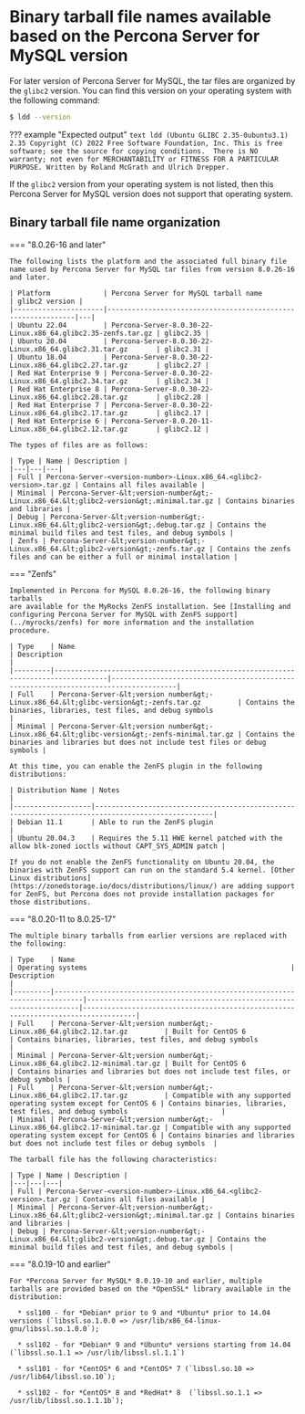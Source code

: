 # Binary tarball file names available based on the Percona Server for MySQL version 

For later version of Percona Server for MySQL, the tar files are organized by the `glibc2` version. You can find this version on your operating system with the following command:

```{.bash data-prompt="$"}
$ ldd --version
```

??? example "Expected output"
    ```text
    ldd (Ubuntu GLIBC 2.35-0ubuntu3.1) 2.35
    Copyright (C) 2022 Free Software Foundation, Inc.
    This is free software; see the source for copying conditions.  There is NO
    warranty; not even for MERCHANTABILITY or FITNESS FOR A PARTICULAR PURPOSE.
    Written by Roland McGrath and Ulrich Drepper.
    ```

If the `glibc2` version from your operating system is not listed, then this Percona Server for MySQL version does not support that operating system.

## Binary tarball file name organization


=== "8.0.26-16 and later"

    The following lists the platform and the associated full binary file name used by Percona Server for MySQL tar files from version 8.0.26-16 and later.

    | Platform             | Percona Server for MySQL tarball name                    | glibc2 version |
    |----------------------|--------------------------------------------------------------|---|
    | Ubuntu 22.04         | Percona-Server-8.0.30-22-Linux.x86_64.glibc2.35-zenfs.tar.gz | glibc2.35 |
    | Ubuntu 20.04         | Percona-Server-8.0.30-22-Linux.x86_64.glibc2.31.tar.gz       | glibc2.31 |
    | Ubuntu 18.04         | Percona-Server-8.0.30-22-Linux.x86_64.glibc2.27.tar.gz       | glibc2.27 |
    | Red Hat Enterprise 9 | Percona-Server-8.0.30-22-Linux.x86_64.glibc2.34.tar.gz       | glibc2.34 |
    | Red Hat Enterprise 8 | Percona-Server-8.0.30-22-Linux.x86_64.glibc2.28.tar.gz       | glibc2.28 |
    | Red Hat Enterprise 7 | Percona-Server-8.0.30-22-Linux.x86_64.glibc2.17.tar.gz       | glibc2.17 |
    | Red Hat Enterprise 6 | Percona-Server-8.0.20-11-Linux.x86_64.glibc2.12.tar.gz       | glibc2.12 |

    The types of files are as follows:

    | Type | Name | Description |
    |---|---|---|
    | Full | Percona-Server-<version-number>-Linux.x86_64.<glibc2-version>.tar.gz | Contains all files available |
    | Minimal | Percona-Server-&lt;version-number&gt;-Linux.x86_64.&lt;glibc2-version&gt;.minimal.tar.gz | Contains binaries and libraries |
    | Debug | Percona-Server-&lt;version-number&gt;-Linux.x86_64.&lt;glibc2-version&gt;.debug.tar.gz | Contains the minimal build files and test files, and debug symbols |
    | Zenfs | Percona-Server-&lt;version-number&gt;-Linux.x86_64.&lt;glibc2-version&gt;-zenfs.tar.gz | Contains the zenfs files and can be either a full or minimal installation |

=== "Zenfs"

    Implemented in Percona for MySQL 8.0.26-16, the following binary tarballs
    are available for the MyRocks ZenFS installation. See [Installing and configuring Percona Server for MySQL with ZenFS support](../myrocks/zenfs) for more information and the installation procedure.

    | Type    | Name                                                                              | Description                                                                          |
    |---------|-----------------------------------------------------------------------------------|--------------------------------------------------------------------------------------|
    | Full    | Percona-Server-&lt;version number&gt;-Linux.x86_64.&lt;glibc-version&gt;-zenfs.tar.gz         | Contains the binaries, libraries, test files, and debug symbols                      |
    | Minimal | Percona-Server-&lt;version number&gt;-Linux.x86_64.&lt;glibc-version&gt;-zenfs-minimal.tar.gz | Contains the binaries and libraries but does not include test files or debug symbols |

    At this time, you can enable the ZenFS plugin in the following distributions:

    | Distribution Name | Notes                                                                                             |
    |-------------------|---------------------------------------------------------------------------------------------------|
    | Debian 11.1       | Able to run the ZenFS plugin                                                                      |
    | Ubuntu 20.04.3    | Requires the 5.11 HWE kernel patched with the allow blk-zoned ioctls without CAPT_SYS_ADMIN patch |

    If you do not enable the ZenFS functionality on Ubuntu 20.04, the binaries with ZenFS support can run on the standard 5.4 kernel. [Other Linux distributions](https://zonedstorage.io/docs/distributions/linux/) are adding support for ZenFS, but Percona does not provide installation packages for those distributions.

=== "8.0.20-11 to 8.0.25-17"

    The multiple binary tarballs from earlier versions are replaced with the following:

    | Type    | Name                                                                        | Operating systems                                                  | Description                                                                       |
    |---------|-----------------------------------------------------------------------------|--------------------------------------------------------------------|-----------------------------------------------------------------------------------|
    | Full    | Percona-Server-&lt;version number&gt;-Linux.x86_64.glibc2.12.tar.gz         | Built for CentOS 6                                                 | Contains binaries, libraries, test files, and debug symbols                       |
    | Minimal | Percona-Server-&lt;version number&gt;-Linux.x86_64.glibc2.12-minimal.tar.gz | Built for CentOS 6                                                 | Contains binaries and libraries but does not include test files, or debug symbols |
    | Full    | Percona-Server-&lt;version number&gt;-Linux.x86_64.glibc2.17.tar.gz         | Compatible with any supported operating system except for CentOS 6 | Contains binaries, libraries, test files, and debug symbols                       |
    | Minimal | Percona-Server-&lt;version number&gt;-Linux.x86_64.glibc2.17-minimal.tar.gz | Compatible with any supported operating system except for CentOS 6 | Contains binaries and libraries but does not include test files or debug symbols  |

    The tarball file has the following characteristics:

    | Type | Name | Description |
    |---|---|---|
    | Full | Percona-Server-<version-number>-Linux.x86_64.<glibc2-version>.tar.gz | Contains all files available |
    | Minimal | Percona-Server-&lt;version-number&gt;-Linux.x86_64.&lt;glibc2-version&gt;.minimal.tar.gz | Contains binaries and libraries |
    | Debug | Percona-Server-&lt;version-number&gt;-Linux.x86_64.&lt;glibc2-version&gt;.debug.tar.gz | Contains the minimal build files and test files, and debug symbols |

=== "8.0.19-10 and earlier"

    For *Percona Server for MySQL* 8.0.19-10 and earlier, multiple tarballs are provided based on the *OpenSSL* library available in the distribution:

      * ssl100 - for *Debian* prior to 9 and *Ubuntu* prior to 14.04 versions (`libssl.so.1.0.0 => /usr/lib/x86_64-linux-gnu/libssl.so.1.0.0`);

      * ssl102 - for *Debian* 9 and *Ubuntu* versions starting from 14.04 (`libssl.so.1.1 => /usr/lib/libssl.sl.1.1`)

      * ssl101 - for *CentOS* 6 and *CentOS* 7 (`libssl.so.10 => /usr/lib64/libssl.so.10`);

      * ssl102 - for *CentOS* 8 and *RedHat* 8  (`libssl.so.1.1 => /usr/lib/libssl.so.1.1.1b`);

